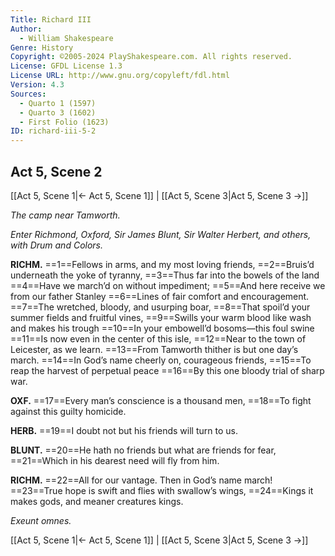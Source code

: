 ```yaml
---
Title: Richard III
Author: 
  - William Shakespeare
Genre: History
Copyright: ©2005-2024 PlayShakespeare.com. All rights reserved.
License: GFDL License 1.3
License URL: http://www.gnu.org/copyleft/fdl.html
Version: 4.3
Sources:
  - Quarto 1 (1597)
  - Quarto 3 (1602)
  - First Folio (1623)
ID: richard-iii-5-2
---
```


## Act 5, Scene 2
[[Act 5, Scene 1|← Act 5, Scene 1]] | [[Act 5, Scene 3|Act 5, Scene 3 →]]

*The camp near Tamworth.*

*Enter Richmond, Oxford, Sir James Blunt, Sir Walter Herbert, and others, with Drum and Colors.*

**RICHM.**
==1==Fellows in arms, and my most loving friends,
==2==Bruis’d underneath the yoke of tyranny,
==3==Thus far into the bowels of the land
==4==Have we march’d on without impediment;
==5==And here receive we from our father Stanley
==6==Lines of fair comfort and encouragement.
==7==The wretched, bloody, and usurping boar,
==8==That spoil’d your summer fields and fruitful vines,
==9==Swills your warm blood like wash and makes his trough
==10==In your embowell’d bosoms—this foul swine
==11==Is now even in the center of this isle,
==12==Near to the town of Leicester, as we learn.
==13==From Tamworth thither is but one day’s march.
==14==In God’s name cheerly on, courageous friends,
==15==To reap the harvest of perpetual peace
==16==By this one bloody trial of sharp war.

**OXF.**
==17==Every man’s conscience is a thousand men,
==18==To fight against this guilty homicide.

**HERB.**
==19==I doubt not but his friends will turn to us.

**BLUNT.**
==20==He hath no friends but what are friends for fear,
==21==Which in his dearest need will fly from him.

**RICHM.**
==22==All for our vantage. Then in God’s name march!
==23==True hope is swift and flies with swallow’s wings,
==24==Kings it makes gods, and meaner creatures kings.

*Exeunt omnes.*

[[Act 5, Scene 1|← Act 5, Scene 1]] | [[Act 5, Scene 3|Act 5, Scene 3 →]]